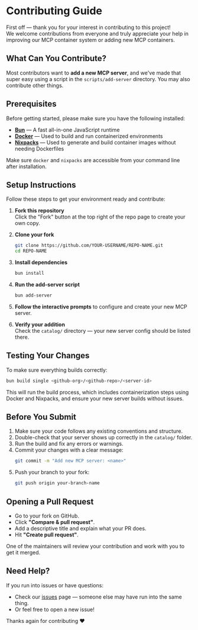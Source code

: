 # Contributing Guide

First off — thank you for your interest in contributing to this project!  
We welcome contributions from everyone and truly appreciate your help in improving our MCP container system or adding new MCP containers.

## What Can You Contribute?

Most contributors want to **add a new MCP server**, and we've made that super easy using a script in the `scripts/add-server` directory.
You may also contribute other things.

## Prerequisites

Before getting started, please make sure you have the following installed:

- [**Bun**](https://bun.sh/) — A fast all-in-one JavaScript runtime
- [**Docker**](https://www.docker.com/) — Used to build and run containerized environments
- [**Nixpacks**](https://nixpacks.com/docs/install) — Used to generate and build container images without needing Dockerfiles

Make sure `docker` and `nixpacks` are accessible from your command line after installation.

## Setup Instructions

Follow these steps to get your environment ready and contribute:

1. **Fork this repository**  
   Click the "Fork" button at the top right of the repo page to create your own copy.

2. **Clone your fork**
   ```bash
   git clone https://github.com/YOUR-USERNAME/REPO-NAME.git
   cd REPO-NAME
   ```

3. **Install dependencies**
   ```bash
   bun install
   ```

4. **Run the add-server script**
   ```bash
   bun add-server
   ```

5. **Follow the interactive prompts** to configure and create your new MCP server.

6. **Verify your addition**  
   Check the `catalog/` directory — your new server config should be listed there.


## Testing Your Changes

To make sure everything builds correctly:

```bash
bun build single <github-org>/<github-repo>/<server-id>
```

This will run the build process, which includes containerization steps using Docker and Nixpacks, and ensure your new server builds without issues.

## Before You Submit

1. Make sure your code follows any existing conventions and structure.
2. Double-check that your server shows up correctly in the `catalog/` folder.
3. Run the build and fix any errors or warnings.
4. Commit your changes with a clear message:
   ```bash
   git commit -m "Add new MCP server: <name>"
   ```
5. Push your branch to your fork:
   ```bash
   git push origin your-branch-name
   ```

## Opening a Pull Request

- Go to your fork on GitHub.
- Click **"Compare & pull request"**.
- Add a descriptive title and explain what your PR does.
- Hit **"Create pull request"**.

One of the maintainers will review your contribution and work with you to get it merged.

## Need Help?

If you run into issues or have questions:
- Check our [issues](https://github.com/metorial/mcp-containers/issues) page — someone else may have run into the same thing.
- Or feel free to open a new issue!

Thanks again for contributing ❤️

